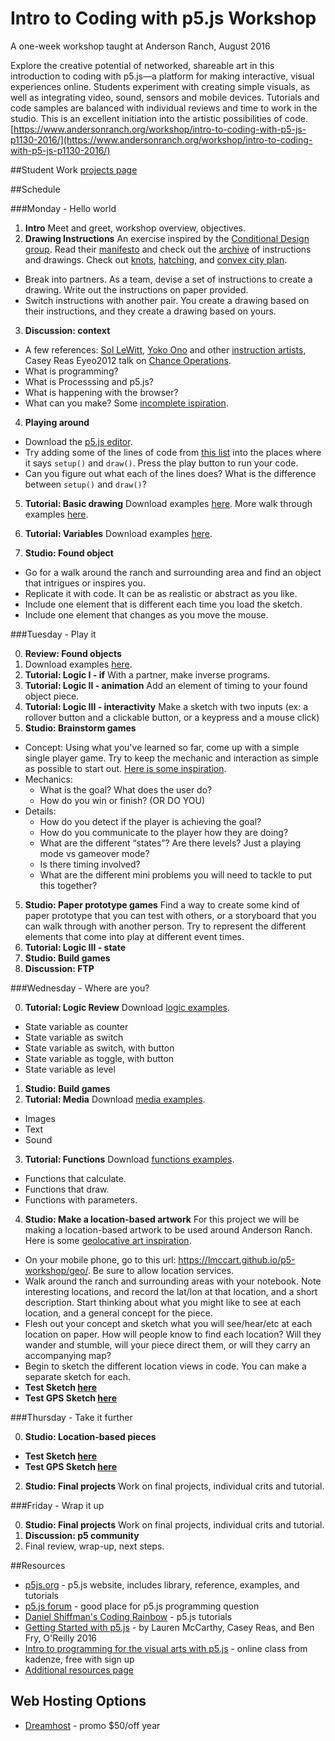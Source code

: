 # Intro to Coding with p5.js Workshop 

A one-week workshop taught at Anderson Ranch, August 2016

Explore the creative potential of networked, shareable art in this introduction to coding with p5.js—a platform for making interactive, visual experiences online. Students experiment with creating simple visuals, as well as integrating video, sound, sensors and mobile devices. Tutorials and code samples are balanced with individual reviews and time to work in the studio. This is an excellent initiation into the artistic possibilities of code. [https://www.andersonranch.org/workshop/intro-to-coding-with-p5-js-p1130-2016/](https://www.andersonranch.org/workshop/intro-to-coding-with-p5-js-p1130-2016/)

##Student Work
[projects page](https://lmccart.github.io/p5-workshop/)

##Schedule

###Monday - Hello world
1. __Intro__ Meet and greet, workshop overview, objectives.
2. __Drawing Instructions__ An exercise inspired by the [Conditional Design group](http://conditionaldesign.org/). Read their [manifesto](http://conditionaldesign.org/manifesto/) and check out the [archive](http://conditionaldesign.org/archive/) of instructions and drawings. Check out [knots](http://conditionaldesign.org/workshops/knots/), [hatching](http://conditionaldesign.org/workshops/hatching/), and [convex city plan](http://conditionaldesign.org/workshops/convex-city-plan/).

  * Break into partners. As a team, devise a set of instructions to create a drawing. Write out the instructions on paper provided.
  * Switch instructions with another pair. You create a drawing based on their instructions, and they create a drawing based on yours.
  
3. __Discussion: context__
  * A few references: [Sol LeWitt](https://en.wikipedia.org/wiki/Sol_LeWitt), [Yoko Ono](https://monoskop.org/images/2/2a/Ono_Yoko_Grapefruit_A_Book_of_Instructions_and_Drawings_by_Yoko_Ono_S_and_S_edition_excerpt.pdf) and other [instruction artists](http://www.e-flux.com/projects/do_it/notes/essay/e002_text.html), Casey Reas Eyeo2012 talk on [Chance Operations](https://vimeo.com/45851523).
  * What is programming?
  * What is Processsing and p5.js?
  * What is happening with the browser?
  * What can you make? Some [incomplete ispiration](https://github.com/lmccart/p5-workshop/raw/master/inspiration.md).

4. __Playing around__

  * Download the [p5.js editor](http://p5js.org/download/).
  * Try adding some of the lines of code from [this list](https://github.com/lmccart/p5-workshop/blob/master/commands.md) into the places where it says `setup()` and `draw()`. Press the play button to run your code.
  * Can you figure out what each of the lines does? What is the difference between `setup()` and `draw()`?

5. __Tutorial: Basic drawing__ Download examples [here](https://github.com/lmccart/p5-workshop/raw/master/01_drawing/01_drawing.zip). More walk through examples [here](http://p5js.org/home/).

6. __Tutorial: Variables__ Download examples [here](https://github.com/lmccart/p5-workshop/raw/master/02_variables_animation/02_variables_animation.zip).

7. __Studio: Found object__ 
  * Go for a walk around the ranch and surrounding area and find an object that intrigues or inspires you.
  * Replicate it with code. It can be as realistic or abstract as you like.
  * Include one element that is different each time you load the sketch.
  * Include one element that changes as you move the mouse.
  

###Tuesday - Play it

0. __Review: Found objects__
1. Download examples [here](https://github.com/lmccart/p5-workshop/raw/master/02_variables_animation/02_variables_animation.zip).
2. __Tutorial: Logic I - if__ With a partner, make inverse programs.
2. __Tutorial: Logic II - animation__ Add an element of timing to your found object piece.
3. __Tutorial: Logic III - interactivity__ Make a sketch with two inputs (ex: a rollover button and a clickable button, or a keypress and a mouse click)
4. __Studio: Brainstorm games__
 * Concept: Using what you've learned so far, come up with a simple single player game. Try to keep the mechanic and interaction as simple as possible to start out. [Here is some inspiration](https://github.com/lmccart/p5-workshop/blob/master/inspiration.md#games).
 * Mechanics:
    * What is the goal? What does the user do?
    * How do you win or finish? (OR DO YOU)
 * Details:
    * How do you detect if the player is achieving the goal?
    * How do you communicate to the player how they are doing?
    * What are the different “states”? Are there levels? Just a playing mode vs gameover mode?
    * Is there timing involved?
    * What are the different mini problems you will need to tackle to put this together?

5. __Studio: Paper prototype games__ Find a way to create some kind of paper prototype that you can test with others, or a storyboard that you can walk through with another person. Try to represent the different elements that come into play at different event times.
6. __Tutorial: Logic III - state__
7. __Studio: Build games__
8. __Discussion: FTP__

###Wednesday - Where are you?

0. __Tutorial: Logic Review__ Download [logic examples](https://github.com/lmccart/p5-workshop/raw/master/04_logic/04_logic.zip).
 * State variable as counter
 * State variable as switch
 * State variable as switch, with button
 * State variable as toggle, with button
 * State variable as level
1. __Studio: Build games__
2. __Tutorial: Media__  Download [media examples](https://github.com/lmccart/p5-workshop/raw/master/05_media/05_media.zip).
 * Images
 * Text
 * Sound
3. __Tutorial: Functions__  Download [functions examples](https://github.com/lmccart/p5-workshop/raw/master/05_functions/05_functions.zip).
 * Functions that calculate.
 * Functions that draw.
 * Functions with parameters.
4. __Studio: Make a location-based artwork__ For this project we will be making a location-based artwork to be used around Anderson Ranch. Here is some [geolocative art inspiration]().
 * On your mobile phone, go to this url: https://lmccart.github.io/p5-workshop/geo/. Be sure to allow location services.
 * Walk around the ranch and surrounding areas with your notebook. Note interesting locations, and record the lat/lon at that location, and a short description. Start thinking about what you might like to see at each location, and a general concept for the piece.
 * Flesh out your concept and sketch what you will see/hear/etc at each location on paper. How will people know to find each location? Will they wander and stumble, will your piece direct them, or will they carry an accompanying map?
 * Begin to sketch the different location views in code. You can make a separate sketch for each.
 * __Test Sketch [here](https://github.com/lmccart/p5-workshop/raw/master/07_location/testLocation.zip)__
 * __Test GPS Sketch [here](https://github.com/lmccart/p5-workshop/raw/master/07_location/testLocationGPS.zip)__

###Thursday - Take it further

0. __Studio: Location-based pieces__
 * __Test Sketch [here](https://github.com/lmccart/p5-workshop/raw/master/07_location/testLocation.zip)__
 * __Test GPS Sketch [here](https://github.com/lmccart/p5-workshop/raw/master/07_location/testLocationGPS.zip)__
2. __Studio: Final projects__ Work on final projects, individual crits and tutorial.

###Friday - Wrap it up

0. __Studio: Final projects__ Work on final projects, individual crits and tutorial.
1. __Discussion: p5 community__
2. Final review, wrap-up, next steps.


##Resources

* [p5js.org](http://p5js.org) - p5.js website, includes library, reference, examples, and tutorials
* [p5.js forum](https://forum.processing.org/two/) - good place for p5.js programming question
* [Daniel Shiffman's Coding Rainbow](https://www.youtube.com/playlist?list=PLRqwX-V7Uu6Zy51Q-x9tMWIv9cueOFTFA) - p5.js tutorials
* [Getting Started with p5.js](https://www.amazon.com/Make-Interactive-Graphics-JavaScript-Processing/dp/1457186772) - by Lauren McCarthy, Casey Reas, and Ben Fry, O'Reilly 2016
* [Intro to programming for the visual arts with p5.js](https://www.kadenze.com/courses/introduction-to-programming-for-the-visual-arts-with-p5-js/info) - online class from kadenze, free with sign up
* [Additional resources page](https://github.com/ITPNYU/ICM-2015/wiki/Resources)

## Web Hosting Options
* [Dreamhost](https://www.dreamhost.com/promo/dreamsavings50/) - promo $50/off year

